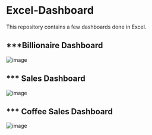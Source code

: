 # Excel-Dashboard

This repository contains a few dashboards done in Excel.

## ***Billionaire Dashboard

![image](https://github.com/user-attachments/assets/f3f43fb7-480a-4a7a-a060-059bb0c00547)

## *** Sales Dashboard

![image](https://github.com/user-attachments/assets/84839740-70a6-4972-84dd-c3a54bc0a77e)

## *** Coffee Sales Dashboard

![image](https://github.com/user-attachments/assets/f4894704-31ac-4e4e-ac01-09b757310870)








